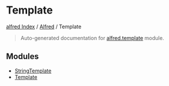 # Template

[alfred Index](../../README.md#alfred-index) /
[Alfred](../index.md#alfred) /
Template

> Auto-generated documentation for [alfred.template](https://github.com/BatsResearch/alfred/blob/main/alfred/template/__init__.py) module.

## Modules

- [StringTemplate](./string_template.md)
- [Template](./template.md)
